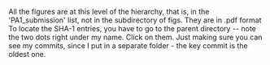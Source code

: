 All the figures are at this level of the hierarchy, that is, in the 'PA1_submission' list, not in the subdirectory of figs.
They are in .pdf format
To locate the SHA-1 entries, you have to go to the parent directory -- note the two dots right under my name. Click on them. Just making sure you can see my commits, since I put in a separate folder - the key commit is the oldest one. 
